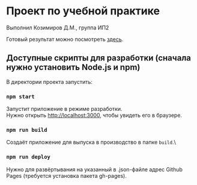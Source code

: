 # Проект по учебной практике
Выполнил Козимиров Д.М., группа ИП2

Готовый результат можно посмотреть [здесь](https://mintcmd.github.io/react-weather-app/).

## Доступные скрипты для разработки (сначала нужно установить Node.js и npm)

В директории проекта запустить:

### `npm start`

Запустит приложение в режиме разработки.\
Нужно открыть [http://localhost:3000](http://localhost:3000), чтобы увидеть его в браузере.

### `npm run build`

Создаёт приложение для выпуска в производство в папке `build`.\

### `npm run deploy`

Нужно для развёртывания на указанный в .json-файле адрес Github Pages (требуется установка пакета gh-pages).
